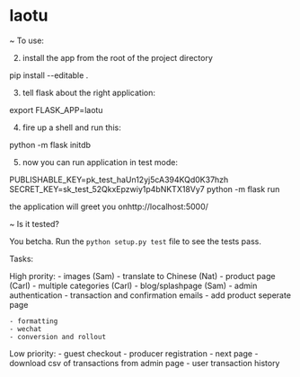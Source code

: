 # laotu

~ To use:

2. install the app from the root of the project directory

pip install --editable .

3. tell flask about the right application:

export FLASK_APP=laotu

4. fire up a shell and run this:

python -m flask initdb

5. now you can run application in test mode:

PUBLISHABLE_KEY=pk_test_haUn12yj5cA394KQd0K37hzh SECRET_KEY=sk_test_52QkxEpzwiy1p4bNKTX18Vy7 python -m flask run

the application will greet you onhttp://localhost:5000/

~ Is it tested?

You betcha.  Run the `python setup.py test` file to
see the tests pass.



Tasks:


High prority:
    - images (Sam)
    - translate to Chinese (Nat)
    - product page (Carl)
    - multiple categories (Carl)
    - blog/splashpage (Sam)
    - admin authentication 
    - transaction and confirmation emails
    - add product seperate page 
    
    - formatting
    - wechat
    - conversion and rollout


Low priority:
    - guest checkout
    - producer registration
    - next page 
    - download csv of transactions from admin page 
    - user transaction history 


